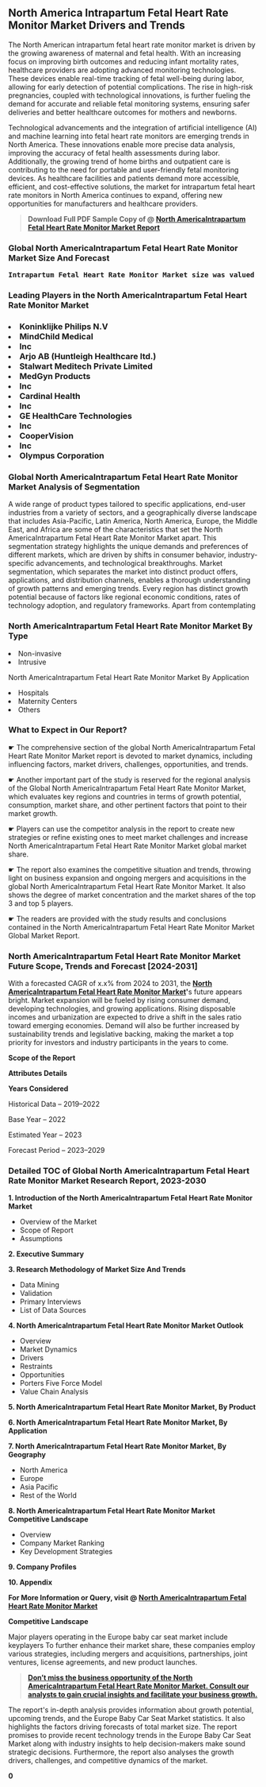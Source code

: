 <p> <h2>North America Intrapartum Fetal Heart Rate Monitor Market Drivers and Trends</h2><p>The North American intrapartum fetal heart rate monitor market is driven by the growing awareness of maternal and fetal health. With an increasing focus on improving birth outcomes and reducing infant mortality rates, healthcare providers are adopting advanced monitoring technologies. These devices enable real-time tracking of fetal well-being during labor, allowing for early detection of potential complications. The rise in high-risk pregnancies, coupled with technological innovations, is further fueling the demand for accurate and reliable fetal monitoring systems, ensuring safer deliveries and better healthcare outcomes for mothers and newborns.</p><p>Technological advancements and the integration of artificial intelligence (AI) and machine learning into fetal heart rate monitors are emerging trends in North America. These innovations enable more precise data analysis, improving the accuracy of fetal health assessments during labor. Additionally, the growing trend of home births and outpatient care is contributing to the need for portable and user-friendly fetal monitoring devices. As healthcare facilities and patients demand more accessible, efficient, and cost-effective solutions, the market for intrapartum fetal heart rate monitors in North America continues to expand, offering new opportunities for manufacturers and healthcare providers.</p></p><blockquote id="" class=""><strong>Download Full PDF Sample Copy of @&nbsp;<a href="https://www.verifiedmarketreports.com/download-sample/?rid=469462&utm_source=GitHub-Jan&utm_medium=264" target="_blank">North AmericaIntrapartum Fetal Heart Rate Monitor Market Report</a>&nbsp;&nbsp;</strong></blockquote><h3 id="" class=""><strong>Global&nbsp;North AmericaIntrapartum Fetal Heart Rate Monitor Market Size And Forecast</strong></h3><pre class="reader-text-block__code-block"><strong>Intrapartum Fetal Heart Rate Monitor Market size was valued at USD 1.2 Billion in 2022 and is projected to reach USD 2.0 Billion by 2030, growing at a CAGR of 7.5% from 2024 to 2030.</strong></pre><h3 id="" class="">Leading Players in the&nbsp;North AmericaIntrapartum Fetal Heart Rate Monitor Market</h3><h3 class=""></Li><Li>Koninklijke Philips N.V</Li><Li> MindChild Medical</Li><Li> Inc</Li><Li> Arjo AB (Huntleigh Healthcare ltd.)</Li><Li> Stalwart Meditech Private Limited</Li><Li> MedGyn Products</Li><Li> Inc</Li><Li> Cardinal Health</Li><Li> Inc</Li><Li> GE HealthCare Technologies</Li><Li> Inc</Li><Li> CooperVision</Li><Li> Inc</Li><Li> Olympus Corporation</h3><h3 id="" class="">Global&nbsp;North AmericaIntrapartum Fetal Heart Rate Monitor Market Analysis of Segmentation</h3><p id="" class="">A wide range of product types tailored to specific applications, end-user industries from a variety of sectors, and a geographically diverse landscape that includes Asia-Pacific, Latin America, North America, Europe, the Middle East, and Africa are some of the characteristics that set the North AmericaIntrapartum Fetal Heart Rate Monitor Market apart. This segmentation strategy highlights the unique demands and preferences of different markets, which are driven by shifts in consumer behavior, industry-specific advancements, and technological breakthroughs. Market segmentation, which separates the market into distinct product offers, applications, and distribution channels, enables a thorough understanding of growth patterns and emerging trends. Every region has distinct growth potential because of factors like regional economic conditions, rates of technology adoption, and regulatory frameworks. Apart from contemplating</p><h3 id="" class="">North AmericaIntrapartum Fetal Heart Rate Monitor Market&nbsp;By Type</h3><p></Li><Li>Non-invasive</Li><Li> Intrusive</p><div class="" data-test-id=""><p>North AmericaIntrapartum Fetal Heart Rate Monitor Market&nbsp;By Application</p></div><p class=""></Li><Li>Hospitals</Li><Li> Maternity Centers</Li><Li> Others</p><div class="" data-test-id=""><h3><span class="">What to Expect in Our Report?</span></h3></div><div class="" data-test-id=""><p><span class="">☛ The comprehensive section of the global North AmericaIntrapartum Fetal Heart Rate Monitor Market report is devoted to market dynamics, including influencing factors, market drivers, challenges, opportunities, and trends.</span></p></div><div class="" data-test-id=""><p><span class="">☛ Another important part of the study is reserved for the regional analysis of the Global North AmericaIntrapartum Fetal Heart Rate Monitor Market, which evaluates key regions and countries in terms of growth potential, consumption, market share, and other pertinent factors that point to their market growth.</span></p></div><div class="" data-test-id=""><p><span class="">☛ Players can use the competitor analysis in the report to create new strategies or refine existing ones to meet market challenges and increase North AmericaIntrapartum Fetal Heart Rate Monitor Market global market share.</span></p></div><div class="" data-test-id=""><p><span class="">☛ The report also examines the competitive situation and trends, throwing light on business expansion and ongoing mergers and acquisitions in the global North AmericaIntrapartum Fetal Heart Rate Monitor Market. It also shows the degree of market concentration and the market shares of the top 3 and top 5 players.</span></p></div><div class="" data-test-id=""><p><span class="">☛ The readers are provided with the study results and conclusions contained in the North AmericaIntrapartum Fetal Heart Rate Monitor Market Global Market Report.</span></p></div><div class="" data-test-id=""><h3><span class="">North AmericaIntrapartum Fetal Heart Rate Monitor Market Future Scope, Trends and Forecast [2024-2031]</span></h3></div><div class="" data-test-id=""><p><span class="">With a forecasted CAGR of x.x% from 2024 to 2031, the <strong><a href="https://www.verifiedmarketreports.com/download-sample/?rid=469462&utm_source=GitHub-Jan&utm_medium=264" target="_blank">North AmericaIntrapartum Fetal Heart Rate Monitor Market</a>'</strong>s future appears bright. Market expansion will be fueled by rising consumer demand, developing technologies, and growing applications. Rising disposable incomes and urbanization are expected to drive a shift in the sales ratio toward emerging economies. Demand will also be further increased by sustainability trends and legislative backing, making the market a top priority for investors and industry participants in the years to come.</span></p><p id="ember66" class="ember-view reader-text-block__paragraph"><strong>Scope of the Report</strong></p><p id="ember67" class="ember-view reader-text-block__paragraph"><strong>Attributes Details</strong></p><p id="ember68" class="ember-view reader-text-block__paragraph"><strong>Years Considered</strong></p><p id="ember69" class="ember-view reader-text-block__paragraph">Historical Data &ndash; 2019&ndash;2022</p><p id="ember70" class="ember-view reader-text-block__paragraph">Base Year &ndash; 2022</p><p id="ember71" class="ember-view reader-text-block__paragraph">Estimated Year &ndash; 2023</p><p id="ember72" class="ember-view reader-text-block__paragraph">Forecast Period &ndash; 2023&ndash;2029</p></div><h3 id="" class="">Detailed TOC of Global North AmericaIntrapartum Fetal Heart Rate Monitor Market Research Report, 2023-2030</h3><p id="" class=""><strong>1. Introduction of the North AmericaIntrapartum Fetal Heart Rate Monitor Market</strong></p><ul><li>Overview of the Market</li><li>Scope of Report</li><li>Assumptions</li></ul><p id="" class=""><strong>2. Executive Summary</strong></p><p id="" class=""><strong>3. Research Methodology of Market Size And Trends</strong></p><ul><li>Data Mining</li><li>Validation</li><li>Primary Interviews</li><li>List of Data Sources</li></ul><p id="" class=""><strong>4. North AmericaIntrapartum Fetal Heart Rate Monitor Market Outlook</strong></p><ul><li>Overview</li><li>Market Dynamics</li><li>Drivers</li><li>Restraints</li><li>Opportunities</li><li>Porters Five Force Model</li><li>Value Chain Analysis</li></ul><p id="" class=""><strong>5. North AmericaIntrapartum Fetal Heart Rate Monitor Market, By Product</strong></p><p id="" class=""><strong>6. North AmericaIntrapartum Fetal Heart Rate Monitor Market, By Application</strong></p><p id="" class=""><strong>7. North AmericaIntrapartum Fetal Heart Rate Monitor Market, By Geography</strong></p><ul><li>North America</li><li>Europe</li><li>Asia Pacific</li><li>Rest of the World</li></ul><p id="" class=""><strong>8. North AmericaIntrapartum Fetal Heart Rate Monitor Market Competitive Landscape</strong></p><ul><li>Overview</li><li>Company Market Ranking</li><li>Key Development Strategies</li></ul><p id="" class=""><strong>9. Company Profiles</strong></p><p id="" class=""><strong>10. Appendix</strong></p><p><strong>For More Information or Query, visit&nbsp;@ <a href="https://www.verifiedmarketreports.com/product/intrapartum-fetal-heart-rate-monitor-market/" target="_blank">North AmericaIntrapartum Fetal Heart Rate Monitor Market</a></strong></p><p id="ember61" class="ember-view reader-text-block__paragraph"><strong>Competitive Landscape</strong></p><p id="ember62" class="ember-view reader-text-block__paragraph">Major players operating in the Europe baby car seat market include keyplayers To further enhance their market share, these companies employ various strategies, including mergers and acquisitions, partnerships, joint ventures, license agreements, and new product launches.</p><blockquote id="ember63" class="ember-view reader-text-block__blockquote"><strong><a href="https://www.verifiedmarketreports.com/download-sample/?rid=469462&utm_source=GitHub-Jan&utm_medium=264" target="_blank">Don&rsquo;t miss the business opportunity of the North AmericaIntrapartum Fetal Heart Rate Monitor Market. Consult our analysts to gain crucial insights and facilitate your business growth.</a></strong></blockquote><p id="ember64" class="ember-view reader-text-block__paragraph">The report's in-depth analysis provides information about growth potential, upcoming trends, and the Europe Baby Car Seat Market statistics. It also highlights the factors driving forecasts of total market size. The report promises to provide recent technology trends in the Europe Baby Car Seat Market along with industry insights to help decision-makers make sound strategic decisions. Furthermore, the report also analyses the growth drivers, challenges, and competitive dynamics of the market.</p><p class="ember-view reader-text-block__paragraph"><strong>0</strong></p>
